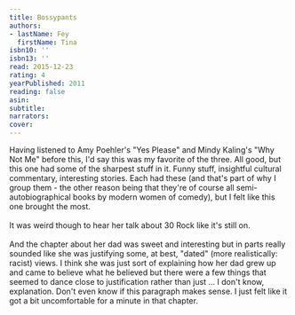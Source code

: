 ```yaml
---
title: Bossypants
authors:
- lastName: Fey
  firstName: Tina
isbn10: ''
isbn13: ''
read: 2015-12-23
rating: 4
yearPublished: 2011
reading: false
asin:
subtitle:
narrators:
cover:
---
```

Having listened to Amy Poehler's "Yes Please" and Mindy Kaling's "Why Not Me" before this, I'd say this was my favorite of the three. All good, but this one had some of the sharpest stuff in it. Funny stuff, insightful cultural commentary, interesting stories. Each had these (and that's part of why I group them - the other reason being that they're of course all semi-autobiographical books by modern women of comedy), but I felt like this one brought the most.<br/><br/>It was weird though to hear her talk about 30 Rock like it's still on.<br/><br/>And the chapter about her dad was sweet and interesting but in parts really sounded like she was justifying some, at best, "dated" (more realistically: racist) views. I think she was just sort of explaining how her dad grew up and came to believe what he believed but there were a few things that seemed to dance close to justification rather than just … I don't know, explanation. Don't even know if this paragraph makes sense. I just felt like it got a bit uncomfortable for a minute in that chapter.